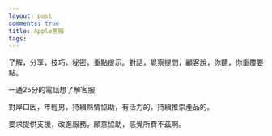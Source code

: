 ```yaml
---
layout: post
comments: true
title: Apple客服
tags: 
---
```

了解，分享，技巧，秘密，重點提示。對話，覺察提問，顧客說，你聽，你重覆要點。

一通25分的電話想了解客服

對岸口因，年輕男，持續熱情協助，有活力的，持續推崇產品的。

要求提供支援，改進服務，願意協助，感覺所費不茲啊。

